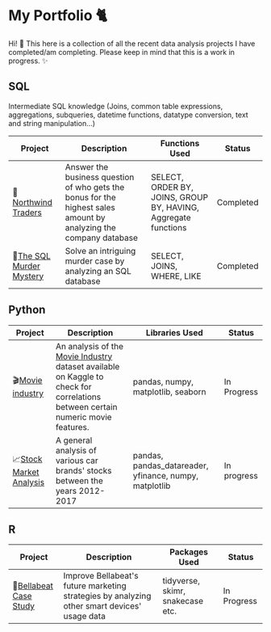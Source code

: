 # My Portfolio :cat2:

Hi! :wave: 
This here is a collection of all the recent data analysis projects I have completed/am completing. Please keep in mind that this is a work in progress. :sparkles:

## SQL

Intermediate SQL knowledge (Joins, common table expressions, aggregations, subqueries, datetime functions, datatype conversion, text and string manipulation...)

| Project | Description | Functions Used | Status |
| --- | --- | --- | --- |
| 💼[Northwind Traders](https://github.com/tubako/northwind-trades#readme) | Answer the business question of who gets the bonus for the highest sales amount by analyzing the company database | SELECT, ORDER BY, JOINS, GROUP BY, HAVING, Aggregate functions | Completed |
| 🔫[The SQL Murder Mystery](https://github.com/tubako/the-sql-murder-mystery) | Solve an intriguing murder case by analyzing an SQL database | SELECT, JOINS, WHERE, LIKE | Completed |


## Python

| Project | Description | Libraries Used | Status |
| --- | --- | --- | --- |
| 🎬[Movie industry](https://github.com/tubako/movie-industry) | An analysis of the [Movie Industry](https://www.kaggle.com/datasets/danielgrijalvas/movies) dataset available on Kaggle to check for correlations between certain numeric movie features. | pandas, numpy, matplotlib, seaborn | In Progress |
| 📈[Stock Market Analysis](https://github.com/tubako/stock-analysis) | A general analysis of various car brands' stocks between the years 2012-2017 | pandas, pandas_datareader, yfinance, numpy, matplotlib | In progress |


## R

| Project | Description | Packages Used | Status |
| --- | --- | --- | --- |
| 🍃[Bellabeat Case Study](https://github.com/tubako/bellabeat-case-study#readme) | Improve Bellabeat's future marketing strategies by analyzing other smart devices' usage data | tidyverse, skimr, snakecase etc. | In Progress |

